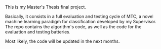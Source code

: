 This is my Master's Thesis final project.

Basically, it consists in a full evaluation and testing cycle of MTC, a novel machine learning paradigm for classification developed by my Supervisor. 
The repo contains the algorithm's code, as well as the code for the evaluation and testing batteries. 

Most likely, the code will be updated in the next months.
